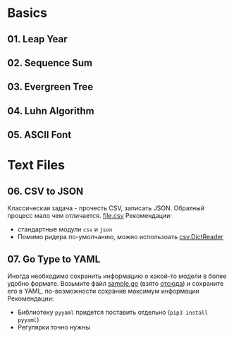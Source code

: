 # Basics
## 01. Leap Year
## 02. Sequence Sum
## 03. Evergreen Tree
## 04. Luhn Algorithm
## 05. ASCII Font

# Text Files
## 06. CSV to JSON
Классическая задача - прочесть CSV, записать JSON. Обратный процесс мало чем отличается.
[file.csv](https://raw.githubusercontent.com/unrealsolver/python-tasks/master/sample.csv)
Рекомендации:
* стандартные модули `csv` и `json`
* Помимо ридера по-умолчанию, можно использоать [csv.DictReader](https://docs.python.org/3/library/csv.html#csv.DictReader)

## 07. Go Type to YAML
Иногда необходимо сохранить информацию о какой-то модели в более удобно формате. 
Возьмите файл [sample.go](https://raw.githubusercontent.com/unrealsolver/python-tasks/master/sample.go) (взято [отсюда](https://github.com/evergreen-ci/evergreen/blob/master/model/task/task.go)) и сохраните его в YAML, по-возможности сохранив максимум информации
Рекомендации:
* Библиотеку `pyyaml` придется поставить отдельно (`pip3 install pyyaml`)
* Регулярки точно нужны
